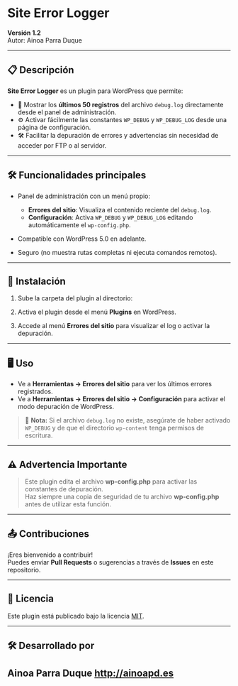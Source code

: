 # Site Error Logger

**Versión 1.2**  
Autor: Ainoa Parra Duque

---

## 📋 Descripción

**Site Error Logger** es un plugin para WordPress que permite:

- 📄 Mostrar los **últimos 50 registros** del archivo `debug.log` directamente desde el panel de administración.
- ⚙️ Activar fácilmente las constantes `WP_DEBUG` y `WP_DEBUG_LOG` desde una página de configuración.
- 🛠️ Facilitar la depuración de errores y advertencias sin necesidad de acceder por FTP o al servidor.

---

## 🛠️ Funcionalidades principales

- Panel de administración con un menú propio:
  - **Errores del sitio**: Visualiza el contenido reciente del `debug.log`.
  - **Configuración**: Activa `WP_DEBUG` y `WP_DEBUG_LOG` editando automáticamente el `wp-config.php`.
  
- Compatible con WordPress 5.0 en adelante.

- Seguro (no muestra rutas completas ni ejecuta comandos remotos).

---

## 📝 Instalación

1. Sube la carpeta del plugin al directorio:  

2. Activa el plugin desde el menú **Plugins** en WordPress.

3. Accede al menú **Errores del sitio** para visualizar el log o activar la depuración.

---

## 🖥️ Uso

- Ve a **Herramientas → Errores del sitio** para ver los últimos errores registrados.
- Ve a **Herramientas → Errores del sitio → Configuración** para activar el modo depuración de WordPress.

> 📝 **Nota:** Si el archivo `debug.log` no existe, asegúrate de haber activado `WP_DEBUG` y de que el directorio `wp-content` tenga permisos de escritura.

---

## ⚠️ Advertencia Importante

> Este plugin edita el archivo **wp-config.php** para activar las constantes de depuración.  
> Haz siempre una copia de seguridad de tu archivo **wp-config.php** antes de utilizar esta función.

---

## 📤 Contribuciones

¡Eres bienvenido a contribuir!  
Puedes enviar **Pull Requests** o sugerencias a través de **Issues** en este repositorio.

---

## 📝 Licencia

Este plugin está publicado bajo la licencia [MIT](https://opensource.org/licenses/MIT).

---

## 🛠️ Desarrollado por

Ainoa Parra Duque
http://ainoapd.es
---
